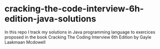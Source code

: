 # cracking-the-code-interview-6h-edition-java-solutions
In this repo I track my solutions in Java programming language to exercices proposed in the book Cracking The Coding Interview 6th Edition by Gayle Laakmaan Mcdowell
